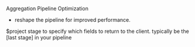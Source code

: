 Aggregation Pipeline Optimization
- reshape the pipeline for improved performance.

$project stage                  to specify which fields to return to the client.
                                typically be the [last stage] in your pipeline

